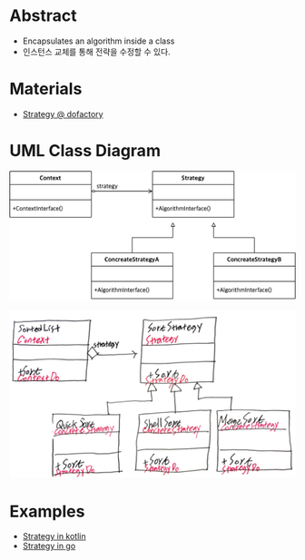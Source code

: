 # Abstract

- Encapsulates an algorithm inside a class
- 인스턴스 교체를 통해 전략을 수정할 수 있다.
  
# Materials

* [Strategy @ dofactory](https://www.dofactory.com/net/strategy-design-pattern)

# UML Class Diagram

![](strategy.drawio.png)

![](strategy.png)

# Examples

* [Strategy in kotlin](/kotlin/kotlin_design_pattern/strategy.md)
* [Strategy in go](/golang/go_design_pattern/strategy.md)
